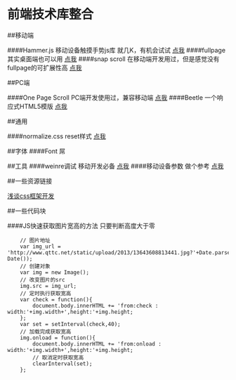前端技术库整合
======

##移动端

####Hammer.js 移动设备触摸手势js库
就几K，有机会试试  [点我](http://www.jingwentian.com/t-497 "不是官网")
####fullpage
其实桌面端也可以用  [点我](https://github.com/powy1993/fullpage)
####snap scroll
在移动端开发用过，但是感觉没有fullpage的可扩展性高  [点我](https://github.com/baofen14787/zepto-SnapScroll)

##PC端

####One Page Scroll
PC端开发使用过，兼容移动端  [点我](https://github.com/peachananr/onepage-scroll)
####Beetle
一个响应式HTML5模版  [点我](http://mokaine.com/beetle-free-html/)

##通用

####normalize.css
reset样式  [点我](http://nicolasgallagher.com/about-normalize-css/ "normalize.css的官网")

##字体
####Font 屌

##工具
####weinre调试
移动开发必备  [点我](http://qing.blog.sina.com.cn/tj/63fc66e0330010y2.html)
####移动设备参数
做个参考  [点我](http://screensiz.es/phone)

##一些资源链接

[浅谈css框架开发](http://www.jingwentian.com/t-461)

##一些代码块

####JS快速获取图片宽高的方法
只要判断高度大于零
```
    // 图片地址
    var img_url = 'http://www.qttc.net/static/upload/2013/13643608813441.jpg?'+Date.parse(new Date());
    // 创建对象
    var img = new Image();
    // 改变图片的src
    img.src = img_url;
    // 定时执行获取宽高
    var check = function(){
        document.body.innerHTML += 'from:check : width:'+img.width+',height:'+img.height;
    };
    var set = setInterval(check,40);
    // 加载完成获取宽高
    img.onload = function(){
        document.body.innerHTML += 'from:onload : width:'+img.width+',height:'+img.height;
        // 取消定时获取宽高
        clearInterval(set);
    };
```